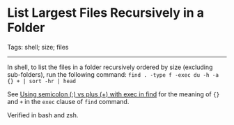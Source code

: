 # List Largest Files Recursively in a Folder
Tags: shell; size; files

------

In shell, to list the files in a folder recursively ordered by size
(excluding sub-folders), run the following command:
`find . -type f -exec du -h -a {} + | sort -hr | head`

See [Using semicolon (;) vs plus (+) with exec in find](https://stackoverflow.com/questions/6085156/using-semicolon-vs-plus-with-exec-in-find)
for the meaning of `{}` and `+` in the `exec` clause of `find` command.

Verified in bash and zsh.
